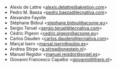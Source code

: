 - Alexis de Lattre \<<alexis.delattre@akretion.com>\>
- Pedro M. Baeza \<<pedro.baeza@tecnativa.com>\>
- Alexandre Fayolle
- Stéphane Bidoul \<<stephane.bidoul@acsone.eu>\>
- Sergio Teruel \<<sergio.teruel@tecnativa.com>\>
- Cédric Pigeon \<<cedric.pigeon@acsone.eu>\>
- Carlos Dauden \<<carlos.dauden@tecnativa.com>\>
- Marçal Isern \<<marsal.isern@qubiq.es>\>
- Andrea Stirpe \<<a.stirpe@onestein.nl>\>
- Manuel Regidor \<<manuel.regidor@sygel.es>\>
- Giovanni Francesco Capalbo \<<giovanni@therp.nl>\>
